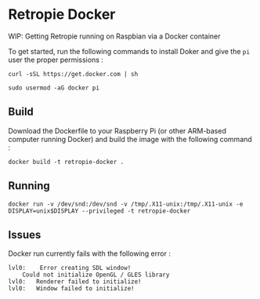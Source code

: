 # Retropie Docker

WIP: Getting Retropie running on Raspbian via a Docker container

To get started, run the following commands to install Doker and give the `pi` user the proper permissions : 
```
curl -sSL https://get.docker.com | sh

sudo usermod -aG docker pi
```

## Build 

Download the Dockerfile to your Raspberry Pi (or other ARM-based computer running Docker) and build the image with the following command :
```
docker build -t retropie-docker .
```

## Running 

`docker run -v /dev/snd:/dev/snd -v /tmp/.X11-unix:/tmp/.X11-unix -e DISPLAY=unix$DISPLAY --privileged -t retropie-docker`

## Issues

Docker run currently fails with the following error :
```
lvl0:    Error creating SDL window!
    Could not initialize OpenGL / GLES library
lvl0:   Renderer failed to initialize!
lvl0:   Window failed to initialize!
```
